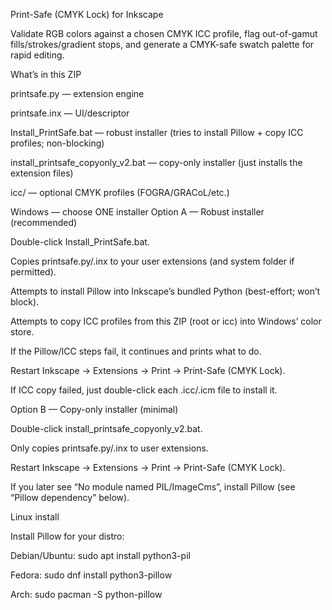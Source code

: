 Print-Safe (CMYK Lock) for Inkscape

Validate RGB colors against a chosen CMYK ICC profile, flag out-of-gamut fills/strokes/gradient stops, and generate a CMYK-safe swatch palette for rapid editing.

What’s in this ZIP

printsafe.py — extension engine

printsafe.inx — UI/descriptor

Install_PrintSafe.bat — robust installer (tries to install Pillow + copy ICC profiles; non-blocking)

install_printsafe_copyonly_v2.bat — copy-only installer (just installs the extension files)

icc/ — optional CMYK profiles (FOGRA/GRACoL/etc.)

Windows — choose ONE installer
Option A — Robust installer (recommended)

Double-click Install_PrintSafe.bat.

Copies printsafe.py/.inx to your user extensions (and system folder if permitted).

Attempts to install Pillow into Inkscape’s bundled Python (best-effort; won’t block).

Attempts to copy ICC profiles from this ZIP (root or icc\) into Windows’ color store.

If the Pillow/ICC steps fail, it continues and prints what to do.

Restart Inkscape → Extensions → Print → Print-Safe (CMYK Lock).

If ICC copy failed, just double-click each .icc/.icm file to install it.

Option B — Copy-only installer (minimal)

Double-click install_printsafe_copyonly_v2.bat.

Only copies printsafe.py/.inx to user extensions.

Restart Inkscape → Extensions → Print → Print-Safe (CMYK Lock).

If you later see “No module named PIL/ImageCms”, install Pillow (see “Pillow dependency” below).

Linux install

Install Pillow for your distro:

Debian/Ubuntu: sudo apt install python3-pil

Fedora: sudo dnf install python3-pillow

Arch: sudo pacman -S python-pillow
